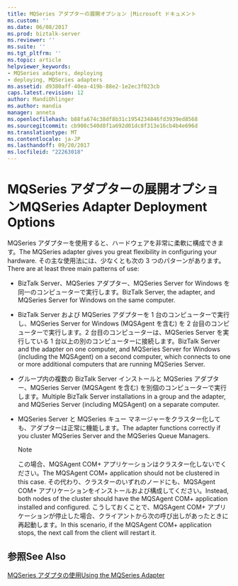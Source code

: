 ```yaml
---
title: MQSeries アダプターの展開オプション |Microsoft ドキュメント
ms.custom: ''
ms.date: 06/08/2017
ms.prod: biztalk-server
ms.reviewer: ''
ms.suite: ''
ms.tgt_pltfrm: ''
ms.topic: article
helpviewer_keywords:
- MQSeries adapters, deploying
- deploying, MQSeries adapters
ms.assetid: d9380aff-40ea-419b-88e2-1e2ec3f023cb
caps.latest.revision: 12
author: MandiOhlinger
ms.author: mandia
manager: anneta
ms.openlocfilehash: b88fa674c38df8b31c1954234846fd3939ed8568
ms.sourcegitcommit: cb908c540d8f1a692d01dc8f313e16cb4b4e696d
ms.translationtype: MT
ms.contentlocale: ja-JP
ms.lasthandoff: 09/20/2017
ms.locfileid: "22263018"
---
```

# <a name="mqseries-adapter-deployment-options"></a><span data-ttu-id="64118-102">MQSeries アダプターの展開オプション</span><span class="sxs-lookup"><span data-stu-id="64118-102">MQSeries Adapter Deployment Options</span></span>
<span data-ttu-id="64118-103">MQSeries アダプターを使用すると、ハードウェアを非常に柔軟に構成できます。</span><span class="sxs-lookup"><span data-stu-id="64118-103">The MQSeries adapter gives you great flexibility in configuring your hardware.</span></span> <span data-ttu-id="64118-104">その主な使用法には、少なくとも次の 3 つのパターンがあります。</span><span class="sxs-lookup"><span data-stu-id="64118-104">There are at least three main patterns of use:</span></span>  
  
-   <span data-ttu-id="64118-105">BizTalk Server、MQSeries アダプター、MQSeries Server for Windows を同一のコンピューターで実行します。</span><span class="sxs-lookup"><span data-stu-id="64118-105">BizTalk Server, the adapter, and MQSeries Server for Windows on the same computer.</span></span>  
  
-   <span data-ttu-id="64118-106">BizTalk Server および MQSeries アダプターを 1 台のコンピューターで実行し、MQSeries Server for Windows (MQSAgent を含む) を 2 台目のコンピューターで実行します。2 台目のコンピューターは、MQSeries Server を実行している 1 台以上の別のコンピューターに接続します。</span><span class="sxs-lookup"><span data-stu-id="64118-106">BizTalk Server and the adapter on one computer, and MQSeries Server for Windows (including the MQSAgent) on a second computer, which connects to one or more additional computers that are running MQSeries Server.</span></span>  
  
-   <span data-ttu-id="64118-107">グループ内の複数の BizTalk Server インストールと MQSeries アダプター、MQSeries Server (MQSAgent を含む) を別個のコンピューターで実行します。</span><span class="sxs-lookup"><span data-stu-id="64118-107">Multiple BizTalk Server installations in a group and the adapter, and MQSeries Server (including MQSAgent) on a separate computer.</span></span>  
  
-   <span data-ttu-id="64118-108">MQSeries Server と MQSeries キュー マネージャーをクラスター化しても、アダプターは正常に機能します。</span><span class="sxs-lookup"><span data-stu-id="64118-108">The adapter functions correctly if you cluster MQSeries Server and the MQSeries Queue Managers.</span></span>  
  
    > [!NOTE]
    >  <span data-ttu-id="64118-109">この場合、MQSAgent COM+ アプリケーションはクラスター化しないでください。</span><span class="sxs-lookup"><span data-stu-id="64118-109">The MQSAgent COM+ application should not be clustered in this case.</span></span> <span data-ttu-id="64118-110">その代わり、クラスターのいずれのノードにも、MQSAgent COM+ アプリケーションをインストールおよび構成してください。</span><span class="sxs-lookup"><span data-stu-id="64118-110">Instead, both nodes of the cluster should have the MQSAgent COM+ application installed and configured.</span></span> <span data-ttu-id="64118-111">こうしておくことで、MQSAgent COM+ アプリケーションが停止した場合、クライアントから次の呼び出しがあったときに再起動します。</span><span class="sxs-lookup"><span data-stu-id="64118-111">In this scenario, if the MQSAgent COM+ application stops, the next call from the client will restart it.</span></span>  
  
## <a name="see-also"></a><span data-ttu-id="64118-112">参照</span><span class="sxs-lookup"><span data-stu-id="64118-112">See Also</span></span>  
 [<span data-ttu-id="64118-113">MQSeries アダプタの使用</span><span class="sxs-lookup"><span data-stu-id="64118-113">Using the MQSeries Adapter</span></span>](../core/using-the-mqseries-adapter.md)